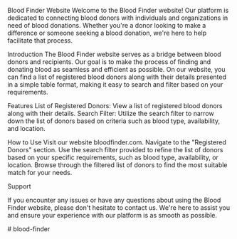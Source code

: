
Blood Finder Website
Welcome to the Blood Finder website! Our platform is dedicated to connecting blood donors with individuals and organizations in need of blood donations. Whether you're a donor looking to make a difference or someone seeking a blood donation, we're here to help facilitate that process.

Introduction
The Blood Finder website serves as a bridge between blood donors and recipients. Our goal is to make the process of finding and donating blood as seamless and efficient as possible. On our website, you can find a list of registered blood donors along with their details presented in a simple table format, making it easy to search and filter based on your requirements.

Features
List of Registered Donors: View a list of registered blood donors along with their details.
Search Filter: Utilize the search filter to narrow down the list of donors based on criteria such as blood type, availability, and location.


How to Use
Visit our website bloodfinder.com.
Navigate to the "Registered Donors" section.
Use the search filter provided to refine the list of donors based on your specific requirements, such as blood type, availability, or location.
Browse through the filtered list of donors to find the most suitable match for your needs.


Support

If you encounter any issues or have any questions about using the Blood Finder website, please don't hesitate to contact us. We're here to assist you and ensure your experience with our platform is as smooth as possible.

#   b l o o d - f i n d e r  
 